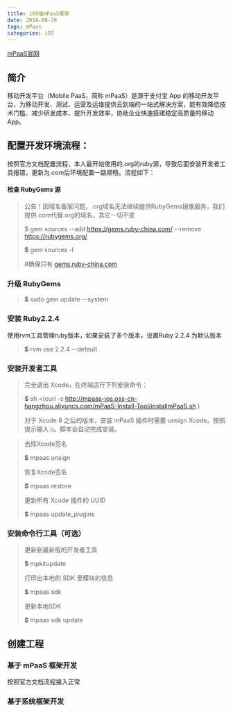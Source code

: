 ```yaml
---
title: iOS端mPaaS框架
date: 2018-06-18
tags: mPaas
categories: iOS
---
```


[mPaaS官网](https://tech.antfin.com/docs/2/49549)

## 简介

移动开发平台（Mobile PaaS，简称 mPaaS）是源于支付宝 App 的移动开发平台，为移动开发、测试、运营及运维提供云到端的一站式解决方案，能有效降低技术门槛、减少研发成本、提升开发效率，协助企业快速搭建稳定高质量的移动 App。

## 配置开发环境流程：

<!-- more -->

按照官方文档配置流程，本人最开始使用的.org的ruby源，导致后面安装开发者工具报错，更新为.com后环境配置一路顺畅。流程如下：

#### 检查 RubyGems 源

> 公告！因域名备案问题，.org域名无法继续提供RubyGems镜像服务，我们提供.com代替.org的域名，其它一切不变
>
> $ gem sources --add <https://gems.ruby-china.com/> --remove <https://rubygems.org/>
>
> **$** gem sources -l
>
> \#确保只有 [gems.ruby-china.com](http://gems.ruby-china.com/)

### 升级 RubyGems

> **$** sudo gem update --system

### 安装 Ruby2.2.4

使用rvm工具管理ruby版本，如果安装了多个版本，设置Ruby 2.2.4 为默认版本

> **$** rvm use 2.2.4 --default

### 安装开发者工具

> 完全退出 Xcode，在终端运行下列安装命令：
>
> **$** sh <(curl -s http://mpaas-ios.oss-cn-hangzhou.aliyuncs.com/mPaaS-Install-Tool/installmPaaS.sh )
>
> 对于 Xcode 8 之后的版本，安装 mPaaS 插件时需要 unsign Xcode。按照提示输入 `U`。脚本会自动完成安装。

> 去除Xcode签名
>
> **$** mpaas unsign
>
> 恢复Xcode签名
>
> **$** mpaas restore
>
> 更新所有 Xcode 插件的 UUID
>
> **$** mpaas update_plugins

### 安装命令行工具（可选）

> 更新到最新版的开发者工具
>
> **$** mpkitupdate
>
> 打印出本地的 SDK 里模块的信息
>
> **$** mpaas sdk
>
> 更新本地SDK
>
> **$** mpaas sdk update





## 创建工程

### 基于 mPaaS 框架开发

按照官方文档流程接入正常



### 基于系统框架开发